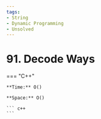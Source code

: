 ```yaml
---
tags:
- String
- Dynamic Programming
- Unsolved
---
```



# 91. Decode Ways

=== "C++"

    **Time:** O()

    **Space:** O()

    ``` c++
    ```